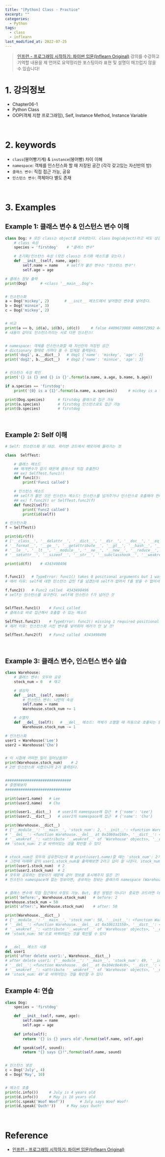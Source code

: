```yaml
---
title: "[Python] Class - Practice"
excerpt: ""
categories:
  - Python
tags:
  - class
  - inflearn
last_modified_at: 2022-07-25
---
```


> [인프런 - 프로그래밍 시작하기: 파이썬 입문(Inflearn Original)](https://www.inflearn.com/course/%ED%94%84%EB%A1%9C%EA%B7%B8%EB%9E%98%EB%B0%8D-%ED%8C%8C%EC%9D%B4%EC%8D%AC-%EC%9E%85%EB%AC%B8-%EC%9D%B8%ED%94%84%EB%9F%B0-%EC%98%A4%EB%A6%AC%EC%A7%80%EB%84%90) 강의를 수강하고 기억할 내용을 제 언어로 요약정리한 포스팅이라 표현 및 설명이 매끄럽지 않을 수 있습니다!

# 1. 강의정보
 + Chapter06-1 <br>
 + Python Class <br>
 + OOP(객체 지향 프로그래밍), Self, Instance Method, Instance Variable

<br>

# 2. keywords
+ `class`(붕어빵기계) & `instance`(붕어빵) 차이 이해
+ `namespace`: 객체를 인스턴스화 할 때 저장된 공간 (각각 갖고있는 자신만의 방)
+ `클래스 변수`: 직접 접근 가능, 공유
+ `인스턴스 변수`: 객체마다 별도 존재

<br>

# 3. Examples

## Example 1: 클래스 변수 & 인스턴스 변수 이해

```python
class Dog: # 모든 class는 object를 상속받는다. class Dog(object)라고 써도 상관없다.
    # class 속성
    species = 'firstdog'    # "클래스 변수"

    # 초기화/인스턴스 속성 (모든 class는 초기화 메소드를 갖는다.)
    def __init__(self, name, age):
        self.name = name    # self가 붙은 변수는 "인스턴스 변수"!
        self.age = age
```

```python
# 클래스 정보 출력
print(Dog)      # <class '__main__.Dog'>


# 인스턴스화
a = Dog('mickey', 2)       # __init__ 메소드에서 넣어줬던 변수를 넣어준다.
b = Dog('minnie', 3)
c = Dog('mickey', 2)


# 비교
print(a == b, id(a), id(b), id(c))     # false 4409673088 4409672992 4409672848
# 내용이 같아도 인스턴스끼리는 서로 다른 인스턴스!


# namespace: 객체를 인스턴스화할 때 자신만의 저장된 공간
# dictionary 형태로 가져다 쓸 수 있게끔 출력된다.
print('dog1', a.__dict__)   # dog1 {'name': 'mickey', 'age': 2}
print('dog2', b.__dict__)   # dog2 {'name': 'minnie', 'age': 3}


# 인스턴스 속성 확인
print('{} is {} and {} is {}'.format(a.name, a.age, b.name, b.age))     # mickey is 2 and minnie is 3

if a.species == 'firstdog':
    print('{0} is a {1}'.format(a.name, a.species))     # mickey is a firstdog

print(Dog.species)      # firstdog 클래스로 접근 가능
print(a.species)        # firstdog 인스턴스로도 접근 가능
print(b.species)        # firstdog
```

<br>

## Example 2: Self 이해

```python
# Self: 인스턴스화 된 대상. 파이썬 코드에서 메모리에 올라가는 것

class  SelfTest:

    # 클래스 메소드
    ## 매개변수가 없기 때문에 클래스로 직접 호출한다
    ## ex) SelfTest.func1()
    def func1():
        print('Func1 called')

    # 인스턴스 메소드
    ## self가 붙은 것은 인스턴스 메소드! 인스턴스를 넘겨주거나 인스턴스로 호출해야 한다
    ## ex) f.func2() or SelfTest.func2(f)
    def func2(self):
        print('Func2 called')
        print(id(self))
```

```python
# 인스턴스화
f = SelfTest()

print(dir(f))
# ['__class__', '__delattr__', '__dict__', '__dir__', '__doc__', '__eq__', 
# '__format__', '__ge__', '__getattribute__', '__gt__', '__hash__', '__init__', '__init_subclass__', 
# '__le__', '__lt__', '__module__', '__ne__', '__new__', '__reduce__', '__reduce_ex__', '__repr__', 
# '__setattr__', '__sizeof__', '__str__', '__subclasshook__', '__weakref__', 'func1', 'func2']

print(id(f))    # 4343498496


f.func1()   # TypeError: func1() takes 0 positional arguments but 1 was given
# 에러 이유: self에 대한 인스턴스 값인 f을 넘겼는데 self가 없어서 f를 받을 수 없어서 예외 발생

f.func2()   # Func2 called  4343498496
# self는 인스턴스를 요구한다. self에 인스턴스 f가 넘어간 것


SelfTest.func1()    # Func1 called
# 클래스로 바로 접근해서 호출할 수 있는 메소드

SelfTest.func2()    # TypeError: func2() missing 1 required positional argument: 'self'
# 에러 이유: 인스턴스화 시킨 변수를 넣어줘야 에러가 안 날 것!

SelfTest.func2(f)   # Func2 called  4343498496
```

<br>

## Example 3: 클래스 변수, 인스턴스 변수 실습

```python
class Warehouse:
    # 클래스 변수: 모두와 공유
    stock_num = 0   # 재고

    # 생성자
    def __init__(self, name):
        # 인스턴스 변수: 나만의 속성
        self.name = name
        Warehouse.stock_num += 1

    # 소멸자
    def __del__(self):   # __del__ 메소드: 객체가 소멸할 때 자동으로 호출되는 함수
        Warehouse.stock_num -= 1
```

```python
# 인스턴스화
user1 = Warehouse('Lee')
user2 = Warehouse('Cho')


# 이 시점에 어떠한 일이 일어났을까?
print(Warehouse.stock_num)    # 2
# 2번 인스턴스화 시켰으니까 2가 출력된다.


##############################
# 증명해보자
##############################

print(user1.name)   # Lee
print(user2.name)   # Cho

print(user1.__dict__)   # user1의 namespace에 접근  # {'name': 'Lee'}
print(user2.__dict__)   # user2의 namespace에 접근  # {'name': 'Cho'}

print(Warehouse.__dict__)
# {'__module__': '__main__', 'stock_num': 2, '__init__': <function Warehouse.__init__ at 0x1069ad0d0>, 
# '__del__': <function Warehouse.__del__ at 0x1069ad160>, '__dict__': <attribute '__dict__' of 'Warehouse' objects>, 
# '__weakref__': <attribute '__weakref__' of 'Warehouse' objects>, '__doc__': None}
## 'stock_num: 2'로 바뀌어있는 것을 확인할 수 있다


# stock_num은 모두와 공유한다는데 왜 print(user1.name)할 때는 'stock_num': 2가 나오지 않을까?
# 그런데 아래와 같이 user1.stock_num을 출력해보면 2라고 답이 잘 나온다. stock_num 정보가 잘 저장되어 있는 것
print(user1.stock_num)  # 2
print(user2.stock_num)  # 2
# 모두와 공유하는 정보이기 때문에 굳이 정보를 표시해주지 않은 것!
# 인스턴스 namespace에 없는 정보라면, 공유하는 정보는 클래스의 namespace (Warehouse.__dict__)에서 정보를 가져온다


# 클래스 변수에 직접 접근해서 수정도 가능. But, 좋은 방법은 아니다! 중요한 코드라면 더더욱 조심
print('before:', Warehouse.stock_num)   # before: 2
Warehouse.stock_num = 50
print('after:', Warehouse.stock_num)    # after: 50

print(Warehouse.__dict__)
# {'__module__': '__main__', 'stock_num': 50, '__init__': <function Warehouse.__init__ at 0x1061314c0>, 
# '__del__': <function Warehouse.__del__ at 0x106131550>, '__dict__': <attribute '__dict__' of 'Warehouse' objects>, 
# '__weakref__': <attribute '__weakref__' of 'Warehouse' objects>, '__doc__': None}
## 'stock_num: 50'으로 바뀌어있는 것을 확인할 수 있다


# __del__ 메소드 사용
del user1
print('after delete user1:', Warehouse.__dict__)
# after delete user1: {'__module__': '__main__', 'stock_num': 49, '__init__': <function Warehouse.__init__ at 0x104c0e430>, 
# '__del__': <function Warehouse.__del__ at 0x104c0e4c0>, '__dict__': <attribute '__dict__' of 'Warehouse' objects>, 
# '__weakref__': <attribute '__weakref__' of 'Warehouse' objects>, '__doc__': None}
## 'stock_num: 49'로 바뀌어있는 것을 확인할 수 있다
```

## Example 4: 연습

```python
class Dog:
    species = 'firstdog'

    def __init__(self, name, age):
        self.name = name
        self.age = age
    
    def info(self):
        return '{} is {} years old'.format(self.name, self.age)

    def speak(self, sound):
        return "{} says {}!".format(self.name, sound)


# 인스턴스 생성
c = Dog('July', 4)
d = Dog('May', 10)


# 메소드 호출
print(c.info())     # July is 4 years old
print(d.info())     # May is 10 years old
print(c.speak('Woof Woof'))       # July says Woof Woof!
print(d.speak('Ouch!'))     # May says Ouch!
```


<br>

# Reference
+ [인프런 - 프로그래밍 시작하기: 파이썬 입문(Inflearn Original)](https://www.inflearn.com/course/%ED%94%84%EB%A1%9C%EA%B7%B8%EB%9E%98%EB%B0%8D-%ED%8C%8C%EC%9D%B4%EC%8D%AC-%EC%9E%85%EB%AC%B8-%EC%9D%B8%ED%94%84%EB%9F%B0-%EC%98%A4%EB%A6%AC%EC%A7%80%EB%84%90)

<br>
